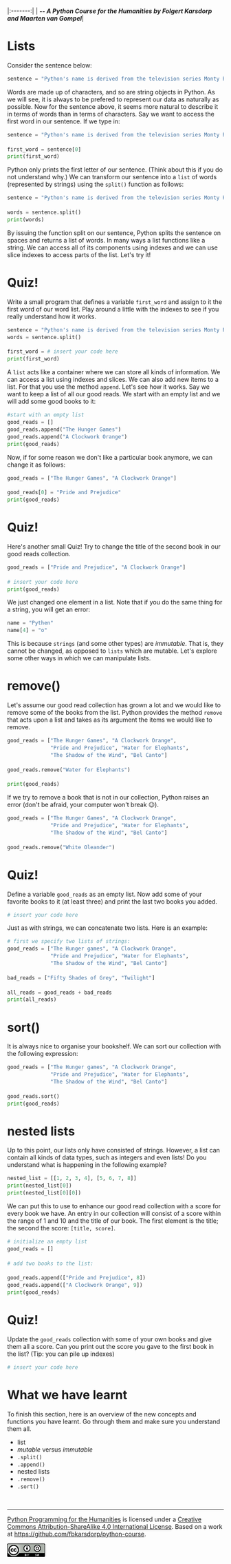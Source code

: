 
<BR>

|:-------:|
| <span style="font-size: 100%"><b>_-- A Python Course for the Humanities by Folgert Karsdorp and Maarten van Gompel_</b></span>|

# Lists

Consider the sentence below:

```python
sentence = "Python's name is derived from the television series Monty Python's Flying Circus."
```

Words are made up of characters, and so are string objects in Python. As we will see, it is always to be prefered to represent our data as naturally as possible. Now for the sentence above, it seems more natural to describe it in terms of words than in terms of characters. Say we want to access the first word in our sentence. If we type in:

```python runnable
sentence = "Python's name is derived from the television series Monty Python's Flying Circus."

first_word = sentence[0]
print(first_word)
```

Python only prints the first letter of our sentence. (Think about this if you do not understand why.) We can transform our sentence into a `list` of words (represented by strings) using the `split()` function as follows:

```python runnable
sentence = "Python's name is derived from the television series Monty Python's Flying Circus."

words = sentence.split()
print(words)
```

By issuing the function split on our sentence, Python splits the sentence on spaces and returns a list of words. In many ways a list functions like a string. We can access all of its components using indexes and we can use slice indexes to access parts of the list. Let's try it!

# Quiz!

Write a small program that defines a variable `first_word` and assign to it the first word of our word list. Play around a little with the indexes to see if you really understand how it works.

```python runnable
sentence = "Python's name is derived from the television series Monty Python's Flying Circus."
words = sentence.split()

first_word = # insert your code here
print(first_word)
```

A `list` acts like a container where we can store all kinds of information. We can access a list using indexes and slices. We can also add new items to a list. For that you use the method `append`. Let's see how it works. Say we want to keep a list of all our good reads. We start with an empty list and we will add some good books to it:

```python runnable
#start with an empty list
good_reads = []
good_reads.append("The Hunger Games")
good_reads.append("A Clockwork Orange")
print(good_reads)
```

Now, if for some reason we don't like a particular book anymore, we can change it as follows:

```python runnable
good_reads = ["The Hunger Games", "A Clockwork Orange"]

good_reads[0] = "Pride and Prejudice"
print(good_reads)
```

# Quiz!

Here's another small Quiz! Try to change the title of the second book in our good reads collection.

```python runnable
good_reads = ["Pride and Prejudice", "A Clockwork Orange"]

# insert your code here
print(good_reads)
```

We just changed one element in a list. Note that if you do the same thing for a string, you will get an error:

```python runnable
name = "Pythen"
name[4] = "o"
```

This is because `strings` (and some other types) are _immutable_. That is, they cannot be changed, as opposed to `lists` which are mutable. Let's explore some other ways in which we can manipulate lists.

# remove()

Let's assume our good read collection has grown a lot and we would like to remove some of the books from the list. Python provides the method `remove` that acts upon a list and takes as its argument the items we would like to remove.

```python runnable
good_reads = ["The Hunger Games", "A Clockwork Orange", 
              "Pride and Prejudice", "Water for Elephants",
              "The Shadow of the Wind", "Bel Canto"]

good_reads.remove("Water for Elephants")

print(good_reads)
```

If we try to remove a book that is not in our collection, Python raises an error (don't be afraid, your computer won't break 😉).

```python runnable
good_reads = ["The Hunger Games", "A Clockwork Orange", 
              "Pride and Prejudice", "Water for Elephants",
              "The Shadow of the Wind", "Bel Canto"]

good_reads.remove("White Oleander")
```

# Quiz!

Define a variable `good_reads` as an empty list. Now add some of your favorite books to it (at least three) and print the last two books you added.

```python runnable
# insert your code here
```

Just as with strings, we can concatenate two lists. Here is an example:

```python runnable
# first we specify two lists of strings:
good_reads = ["The Hunger games", "A Clockwork Orange", 
              "Pride and Prejudice", "Water for Elephants",
              "The Shadow of the Wind", "Bel Canto"]

bad_reads = ["Fifty Shades of Grey", "Twilight"]

all_reads = good_reads + bad_reads
print(all_reads)
```

# sort()

It is always nice to organise your bookshelf. We can sort our collection with the following expression:

```python runnable
good_reads = ["The Hunger games", "A Clockwork Orange", 
              "Pride and Prejudice", "Water for Elephants",
              "The Shadow of the Wind", "Bel Canto"]

good_reads.sort()
print(good_reads)
```

# nested lists

Up to this point, our lists only have consisted of strings. However, a list can contain all kinds of data types, such as integers and even lists! Do you understand what is happening in the following example?

```python runnable
nested_list = [[1, 2, 3, 4], [5, 6, 7, 8]]
print(nested_list[0])
print(nested_list[0][0])
```

We can put this to use to enhance our good read collection with a score for every book we have. An entry in our collection will consist of a score within the range of 1 and 10 and the title of our book. The first element is the title; the second the score: `[title, score]`.

```python runnable
# initialize an empty list
good_reads = []

# add two books to the list:

good_reads.append(["Pride and Prejudice", 8])
good_reads.append(["A Clockwork Orange", 9])
print(good_reads)
```

# Quiz!

Update the `good_reads` collection with some of your own books and give them all a score. Can you print out the score you gave to the first book in the list? (Tip: you can pile up indexes)

```python runnable
# insert your code here
```

# What we have learnt

To finish this section, here is an overview of the new concepts and functions you have learnt. Go through them and make sure you understand them all.

* list
* _mutable_ versus _immutable_
* `.split()`
* `.append()`
* nested lists
* `.remove()`
* `.sort()`

<BR>

----

[Python Programming for the Humanities](http://fbkarsdorp.github.io/python-course) is licensed under a [Creative Commons Attribution-ShareAlike 4.0 International License](https://creativecommons.org/licenses/by-sa/4.0/). Based on a work at https://github.com/fbkarsdorp/python-course.

![Creative Commons](CreativeCommons.png)
